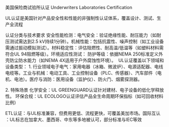 美国保险商试验所认证​
Underwriters Laboratories Certification​​

UL认证是美国针对产品安全性和性能的非强制性认证体系，覆盖设计、测试、生产全流程

认证分类与技术要求​​
​​安全性能检测​​：
​​电气安全​​：验证绝缘性能、耐压能力（如耐压测试需达到2.5 kV持续1分钟）。
​​机械性能​​：包括抗震性、噪声控制（如工业设备需通过振动模拟测试）。
​​材料稳定性​​：评估阻燃性、耐高温/低温等（如塑料材料需符合UL 94阻燃等级）。
​​环境适应性测试​​：
​​防护等级​​：依据NEMA 250标准定义外壳防尘防水能力（如NEMA 4X适用于户外腐蚀性环境）。
​​
UL认证覆盖以下领域和设备类型：
​​1. 行业领域​​
​​电子电气​​：家用电器（冰箱、微波炉）、电源适配器、电线电缆等。
​​工业与机械​​：电动工具、工业控制设备（PLC、传感器）、汽车部件（电机、电池）。
​​医疗与消防​​：医用设备（监护仪）、防火门、烟雾探测器。

​​2. 特殊场景​​
​​化学安全​​：UL GREENGUARD认证针对建材、电子设备的低化学释放性。
​​环保合规​​：UL ECOLOGO认证评估产品全生命周期环保指标（如可回收材料比例）

​​ETL认证​​：与UL标准兼容，但费用更低、流程更快，可覆盖美加市场。
​​国际互认​​：UL标志在加拿大、墨西哥、中东等多地被认可，部分标准与IEC等效